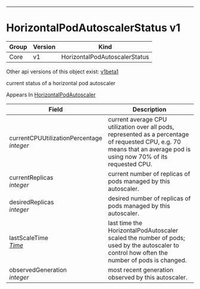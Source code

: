 

-----------
# HorizontalPodAutoscalerStatus v1



Group        | Version     | Kind
------------ | ---------- | -----------
Core | v1 | HorizontalPodAutoscalerStatus




<aside class="notice">Other api versions of this object exist: <a href="#horizontalpodautoscalerstatus-v1beta1">v1beta1</a> </aside>


current status of a horizontal pod autoscaler

<aside class="notice">
Appears In <a href="#horizontalpodautoscaler-v1">HorizontalPodAutoscaler</a> </aside>

Field        | Description
------------ | -----------
currentCPUUtilizationPercentage <br /> *integer*  | current average CPU utilization over all pods, represented as a percentage of requested CPU, e.g. 70 means that an average pod is using now 70% of its requested CPU.
currentReplicas <br /> *integer*  | current number of replicas of pods managed by this autoscaler.
desiredReplicas <br /> *integer*  | desired number of replicas of pods managed by this autoscaler.
lastScaleTime <br /> *[Time](#time-unversioned)*  | last time the HorizontalPodAutoscaler scaled the number of pods; used by the autoscaler to control how often the number of pods is changed.
observedGeneration <br /> *integer*  | most recent generation observed by this autoscaler.






